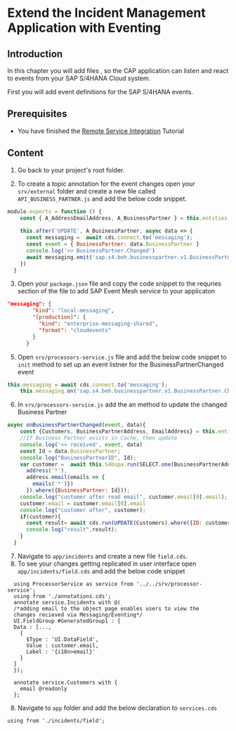 # Extend the Incident Management Application with Eventing

## Introduction 
In this chapter you will add files , so the CAP application can listen and react to events from your SAP S/4HANA Cloud system.  
 
First you will add event definitions for the SAP S/4HANA events.


## Prerequisites

* You have finished the [Remote Service Integration](../../remote-service/README.md) Tutorial

  
## Content

1. Go back to your project's root folder.

2. To create a topic annotation for the event changes open your `srv/external` folder and create a new file called `API_BUSINESS_PARTNER.js` and add the below code snippet.  

```js
module.exports = function () {
    const { A_AddressEmailAddress, A_BusinessPartner } = this.entities;
   
    this.after('UPDATE', A_BusinessPartner, async data => {
      const messaging =  await cds.connect.to('messaging');
      const event = { BusinessPartner: data.BusinessPartner }
      console.log('>> BusinessPartner.Changed')
      await messaging.emit('sap.s4.beh.businesspartner.v1.BusinessPartner.Changed.v1', event);
    })
  }
```

3. Open your `package.json` file and copy the code snippet to the requries section of the file to add SAP Event Mesh service to your applicaton

```json
"messaging": {
        "kind": "local-messaging",
        "[production]": {
          "kind": "enterprise-messaging-shared",
          "format": "cloudevents"
        }
      }
```

5. Open `srv/processors-service.js` file and add the below code snippet to `init` method to set up an event listner for the BusinessPartnerChanged event

```js
this.messaging = await cds.connect.to('messaging');
    this.messaging.on('sap.s4.beh.businesspartner.v1.BusinessPartner.Changed.v1', async ({ event, data }) => await this.onBusinessPartnerChanged(event, data))
```

6. In `srv/processors-service.js` add the an method to update the changed Business Partner

```js
async onBusinessPartnerChanged(event, data){
    const {Customers, BusinessPartnerAddress, EmailAddress} = this.entities;
    //If Business Partner exists in Cache, then update
    console.log('<< received', event, data)
    const Id = data.BusinessPartner;
    console.log("BusinessPartnerID", Id);
    var customer =  await this.S4bupa.run(SELECT.one(BusinessPartnerAddress, address => {
      address('*'),
      address.email(emails => {
        emails('*')})
      }).where({BusinessPartner: Id}));
    console.log("customer after read email", customer.email[0].email);
    customer.email = customer.email[0].email
    console.log("customer after", customer);
    if(customer){
      const result= await cds.run(UPDATE(Customers).where({ID: customer.ID}).set({email:customer.email}));
      console.log("result",result);
    }
  }
```

7. Navigate to `app/incidents` and create a new file `field.cds`.
8. To see your changes getting replicated in user interface open `app/incidents/field.cds` and add the below code snippet

```cds
  using ProcessorService as service from '../../srv/processor-service';
  using from './annotations.cds';
  annotate service.Incidents with @(
  /*adding email to the object page enables users to view the
  changes recieved via Messaging/Eventing*/
  UI.FieldGroup #GeneratedGroup1 : {
  Data : [...,
    {
      $Type : 'UI.DataField',
      Value : customer.email,
      Label : '{i18n>email}'
    }
  ]
  });

  annotate service.Customers with {
    email @readonly
  };  
```

8. Navigate to `app` folder and add the below declaration to `services.cds`
  ```cds
  using from './incidents/field';
  ```
